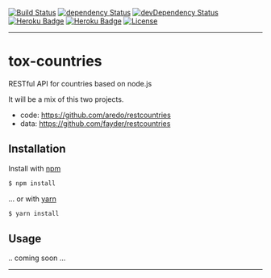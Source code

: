 [![Build Status][travis-image]][travis-url]
[![dependency Status][david-dep-image]][david-dep-url]
[![devDependency Status][david-devdep-image]][david-devdep-url]
[![Heroku Badge][heroku-staging-image]][heroku-staging-url]
[![Heroku Badge][heroku-production-image]][heroku-production-url]
[![License][license-image]][license-url]

***

# tox-countries

RESTful API for countries based on node.js

It will be a mix of this two projects.

* code: https://github.com/aredo/restcountries
* data: https://github.com/fayder/restcountries


## Installation

Install with [npm](https://www.npmjs.com/)

```sh
$ npm install
```

... or with [yarn](https://yarnpkg.com/en/)

```sh
$ yarn install
```


## Usage

.. coming soon ...


***

[david-dep-image]: https://david-dm.org/dasrick/tox-countries/status.svg
[david-dep-url]: https://david-dm.org/dasrick/tox-countries#info=dependencies
[david-devdep-image]: https://david-dm.org/dasrick/tox-countries/dev-status.svg
[david-devdep-url]: https://david-dm.org/dasrick/tox-countries#info=devDependencies

[travis-image]: https://travis-ci.org/dasrick/tox-countries.svg?branch=master
[travis-url]: https://travis-ci.org/dasrick/tox-countries

[heroku-staging-image]: http://img.shields.io/badge/staging%20to-Heroku-7056bf.svg
[heroku-staging-url]: https://tox-countries-qa.herokuapp.com/api/v2

[heroku-production-image]: http://img.shields.io/badge/staging%20to-Heroku-7056bf.svg
[heroku-production-url]: https://tox-countries.herokuapp.com/api/v2

[license-image]: https://img.shields.io/github/license/dasrick/tox-countries.svg?style=flat-square
[license-url]: https://github.com/dasrick/tox-countries/blob/master/LICENSE